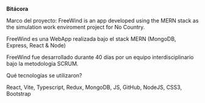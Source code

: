 **Bitácora**

Marco del proyecto:
FreeWind is an app developed using the MERN stack as the simulation work enviroment project for No Country. 

FreeWind es una WebApp realizada bajo  el stack MERN (MongoDB, Express, React & Node)

FreeWind fue desarrollado durante 40 días por un equipo interdisciplinario bajo la metodología SCRUM.


Qué tecnologías se utilizaron?

React, Vite, Typescript, Redux, MongoDB, JS, GitHub, NodeJS, CSS3, Bootstrap